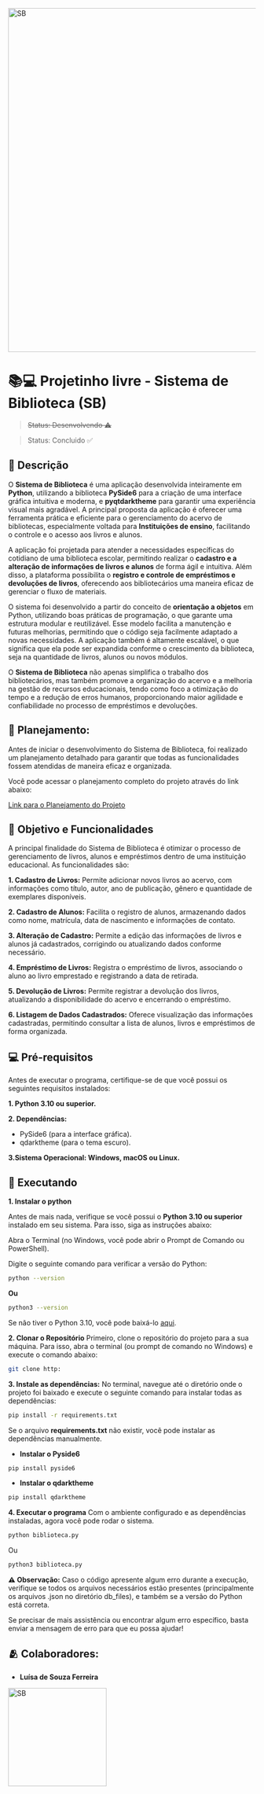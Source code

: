 <img src="https://github.com/user-attachments/assets/11745d1d-f626-46b8-9de0-7b160bb21c76" alt="SB" width="700"/>

<H1> 📚💻 Projetinho livre - Sistema de Biblioteca (SB) </H1>

> ~~Status: Desenvolvendo ⚠️~~

> Status: Concluido ✅

## 📝 Descrição 

O **Sistema de Biblioteca** é uma aplicação desenvolvida inteiramente em **Python**, utilizando a biblioteca **PySide6** para a criação de uma interface gráfica intuitiva e moderna, e **pyqtdarktheme** para garantir uma experiência visual mais agradável. A principal proposta da aplicação é oferecer uma ferramenta prática e eficiente para o gerenciamento do acervo de bibliotecas, especialmente voltada para **Instituições de ensino**, facilitando o controle e o acesso aos livros e alunos.

A aplicação foi projetada para atender a necessidades específicas do cotidiano de uma biblioteca escolar, permitindo realizar o **cadastro e a alteração de informações de livros e alunos** de forma ágil e intuitiva. Além disso, a plataforma possibilita o **registro e controle de empréstimos e devoluções de livros**, oferecendo aos bibliotecários uma maneira eficaz de gerenciar o fluxo de materiais.

O sistema foi desenvolvido a partir do conceito de **orientação a objetos** em Python, utilizando boas práticas de programação, o que garante uma estrutura modular e reutilizável. Esse modelo facilita a manutenção e futuras melhorias, permitindo que o código seja facilmente adaptado a novas necessidades. A aplicação também é altamente escalável, o que significa que ela pode ser expandida conforme o crescimento da biblioteca, seja na quantidade de livros, alunos ou novos módulos.

O **Sistema de Biblioteca** não apenas simplifica o trabalho dos bibliotecários, mas também promove a organização do acervo e a melhoria na gestão de recursos educacionais, tendo como foco a otimização do tempo e a redução de erros humanos, proporcionando maior agilidade e confiabilidade no processo de empréstimos e devoluções.

## 📅 Planejamento:
Antes de iniciar o desenvolvimento do Sistema de Biblioteca, foi realizado um planejamento detalhado para garantir que todas as funcionalidades fossem atendidas de maneira eficaz e organizada. 

Você pode acessar o planejamento completo do projeto através do link abaixo:

[Link para o Planejamento do Projeto](https://trello.com/invite/b/677d738fe9494be008ea96a7/ATTIf36d0a9a6d192fe7a9be9d63ab63782e639AE82D/projetinho)

## 🎯 Objetivo e Funcionalidades 

A principal finalidade do Sistema de Biblioteca é otimizar o processo de gerenciamento de livros, alunos e empréstimos dentro de uma instituição educacional. As funcionalidades são:

**1. Cadastro de Livros:** Permite adicionar novos livros ao acervo, com informações como título, autor, ano de publicação, gênero e quantidade de exemplares disponíveis.

**2. Cadastro de Alunos:** Facilita o registro de alunos, armazenando dados como nome, matrícula, data de nascimento e informações de contato.

**3. Alteração de Cadastro:** Permite a edição das informações de livros e alunos já cadastrados, corrigindo ou atualizando dados conforme necessário.

**4. Empréstimo de Livros:** Registra o empréstimo de livros, associando o aluno ao livro emprestado e registrando a data de retirada.

**5. Devolução de Livros:** Permite registrar a devolução dos livros, atualizando a disponibilidade do acervo e encerrando o empréstimo.

**6. Listagem de Dados Cadastrados:** Oferece visualização das informações cadastradas, permitindo consultar a lista de alunos, livros e empréstimos de forma organizada.

## 💻 Pré-requisitos
Antes de executar o programa, certifique-se de que você possui os seguintes requisitos instalados:

**1. Python 3.10 ou superior.**

**2. Dependências:**
  * PySide6 (para a interface gráfica).
  * qdarktheme (para o tema escuro).

**3.Sistema Operacional: Windows, macOS ou Linux.**

## 🚀 Executando
**1. Instalar o python**

Antes de mais nada, verifique se você possui o **Python 3.10 ou superior** instalado em seu sistema. Para isso, siga as instruções abaixo:

Abra o Terminal (no Windows, você pode abrir o Prompt de Comando ou PowerShell).

Digite o seguinte comando para verificar a versão do Python:
```bash
python --version
```
**Ou**

```bash
python3 --version
```
Se não tiver o Python 3.10, você pode baixá-lo [aqui](https://www.python.org/downloads/).

**2. Clonar o Repositório**
Primeiro, clone o repositório do projeto para a sua máquina. Para isso, abra o terminal (ou prompt de comando no Windows) e execute o comando abaixo:

```bash
git clone http:
```
**3. Instale as dependências:**
No terminal, navegue até o diretório onde o projeto foi baixado e execute o seguinte comando para instalar todas as dependências:

```bash
pip install -r requirements.txt
```
Se o arquivo **requirements.txt** não existir, você pode instalar as dependências manualmente.
* **Instalar o Pyside6**

```bash
pip install pyside6 
```
* **Instalar o qdarktheme**

```bash
pip install qdarktheme
```

**4. Executar o programa**
Com o ambiente configurado e as dependências instaladas, agora você pode rodar o sistema.

```bash
python biblioteca.py
```
Ou

```bash
python3 biblioteca.py
```
**⚠️ Observação:**
Caso o código apresente algum erro durante a execução, verifique se todos os arquivos necessários estão presentes (principalmente os arquivos .json no diretório db_files), e também se a versão do Python está correta.

Se precisar de mais assistência ou encontrar algum erro específico, basta enviar a mensagem de erro para que eu possa ajudar!

## 🫂 Colaboradores:
* **Luísa de Souza Ferreira**
 
<img src="https://github.com/user-attachments/assets/5e753ee5-bdf1-49c9-84b3-7973f22af4ed" alt="SB" width="200"/>





